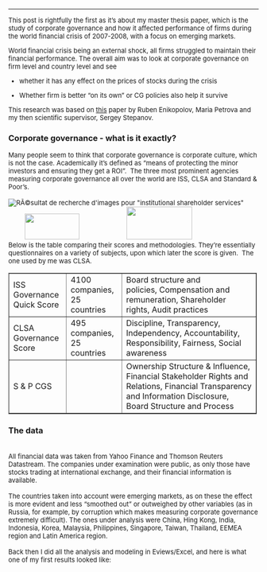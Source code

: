 
 ---
 <font size = "2">
<p>This post is rightfully the first as it&rsquo;s about my master thesis paper, which is the study of corporate governance and how it affected performance of firms during the world financial crisis of 2007-2008, with a focus on emerging markets. &nbsp;</p>



<p>World financial crisis being an external shock, all firms struggled to maintain their financial performance. The overall aim was to look at corporate governance on firm level and country level and see</p>

<ul>
	<li>
	<p>whether it has any effect on the prices of stocks during the crisis</p>
	</li>
	<li>
	<p>Whether firm is better &ldquo;on its own&rdquo; or CG policies also help it survive</p>
	</li>
</ul>
<p>
This research was based on <a href="https://papers.ssrn.com/sol3/papers.cfm?abstract_id=2177841">this</a> paper by Ruben Enikopolov, Maria Petrova and my then scientific supervisor, Sergey Stepanov.</p> </font>

<h3><strong>Corporate governance - what is it exactly?</strong></h3>
 <font size = "2">
<p>Many people seem to think that corporate governance is corporate culture, which is not the case. Academically it&rsquo;s defined as &ldquo;means of protecting the minor investors and ensuring they get a ROI&rdquo;. &nbsp;The three most prominent agencies measuring corporate governance all over the world are ISS, CLSA and Standard &amp; Poor&rsquo;s.<br />
&nbsp; &nbsp; &nbsp; &nbsp; &nbsp; &nbsp; &nbsp; &nbsp; &nbsp; &nbsp; &nbsp; &nbsp; &nbsp; &nbsp; &nbsp; &nbsp; &nbsp; &nbsp; &nbsp; &nbsp; &nbsp;<img alt="RÃ©sultat de recherche d'images pour &quot;institutional shareholder services&quot;" src="https://www.issgovernance.com/file/2014/09/Header-Logo.png" />&nbsp; &nbsp; &nbsp; &nbsp; &nbsp; &nbsp; &nbsp; &nbsp; &nbsp;<img src="https://lh5.googleusercontent.com/wBhkDWBr4Zu1WR9d0qtApr-XsVW4VgoiwMSnqtobiswguuJPrt94DrVUVTk7Hzdx0bghg5_noSRK9YzZ86cSMqA5pqp3WTv0fYwH7Ur1xBDQD1265gPbr0aZEqOXEjN4cNRh3TUw" style="height:52px; width:110px" />&nbsp; &nbsp; &nbsp; &nbsp; &nbsp; &nbsp; &nbsp; &nbsp; &nbsp; &nbsp; &nbsp; &nbsp; &nbsp;&nbsp;<img src="https://lh5.googleusercontent.com/cF0ueamssyyqSicT3wnx5_0_lrRqCU35064WURcMaQRPLV1-iw0RmSsjGWp2RhvQjGmMtpYUCaX7rRR0lCfJ3-u8dN637cTyQ_CEMJ1u7tkm7j_TcW2zyxOMhs8x2OyLUahFbfWa" style="height:66px; width:132px" /><br />
Below is the table comparing their scores and methodologies. They&rsquo;re essentially questionnaires on a variety of subjects, upon which later the score is given. &nbsp;The one used by me was CLSA.&nbsp;</p></font>

<table border="1" cellpadding="1" cellspacing="1" style="width:500px">
	<tbody>
		<tr>
			<td>ISS Governance Quick Score</td>
			<td>4100 companies, 25 countries</td>
			<td>Board structure and policies,&nbsp;Compensation and remuneration,&nbsp;Shareholder rights,&nbsp;Audit practices</td>
		</tr>
		<tr>
			<td>CLSA Governance Score</td>
			<td>495 companies, 25 countries</td>
			<td>Discipline, Transparency, Independency, Accountability, Responsibility, Fairness, Social awareness</td>
		</tr>
		<tr>
			<td>S &amp; P CGS</td>
			<td>&nbsp;</td>
			<td>Ownership Structure &amp; Influence, Financial Stakeholder Rights and Relations, Financial Transparency and Information Disclosure, Board Structure and Process</td>
		</tr>
	</tbody>
</table>

<p><h3><strong>The data </strong></h3><br /><font size = "2">
All financial data was taken from Yahoo Finance and Thomson Reuters Datastream. The companies under examination were public, as only those have stocks trading at international exchange, and their financial information is available.<br />
<br />	
The countries taken into account were emerging markets, as on these the effect is more evident and less &ldquo;smoothed out&rdquo; or outweighed by other variables (as in Russia, for example, by corruption which makes measuring corporate governance extremely difficult). The ones under analysis were China, Hing Kong, India, Indonesia, Korea, Malaysia, Philippines, Singapore, Taiwan, Thailand, EEMEA region and Latin America region.<br />	
<br />
Back then I did all the analysis and modeling in Eviews/Excel, and here is what one of my first results looked like:</p>
</font>
